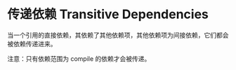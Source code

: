 # 传递依赖 Transitive Dependencies

当一个引用的直接依赖，其依赖了其他依赖项，其他依赖项为间接依赖，它们都会被依赖传递进来。

注意：只有依赖范围为 compile 的依赖才会被传递。

